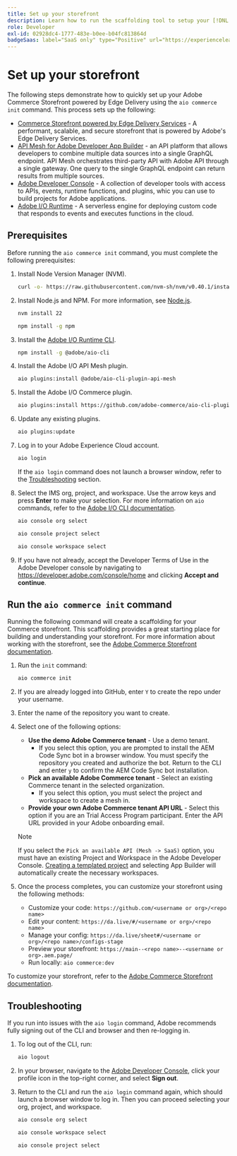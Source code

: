 ```yaml
---
title: Set up your storefront
description: Learn how to run the scaffolding tool to setup your [!DNL Adobe Commerce as a Cloud Service] storefront.
role: Developer
exl-id: 02928dc4-1777-483e-b0ee-b04fc813864d
badgeSaas: label="SaaS only" type="Positive" url="https://experienceleague.adobe.com/en/docs/commerce/user-guides/product-solutions" tooltip="Applies to Adobe Commerce as a Cloud Service and Adobe Commerce Optimizer projects only (Adobe-managed SaaS infrastructure)."
---
```

# Set up your storefront

The following steps demonstrate how to quickly set up your Adobe Commerce Storefront powered by Edge Delivery using the `aio commerce init` command. This process sets up the following:

* [Commerce Storefront powered by Edge Delivery Services](https://experienceleague.adobe.com/developer/commerce/storefront/get-started/) - A performant, scalable, and secure storefront that is powered by Adobe's Edge Delivery Services.
* [API Mesh for Adobe Developer App Builder](https://developer.adobe.com/graphql-mesh-gateway/mesh/) - an API platform that allows developers to combine multiple data sources into a single GraphQL endpoint. API Mesh orchestrates third-party API with Adobe API through a single gateway. One query to the single GraphQL endpoint can return results from multiple sources.
* [Adobe Developer Console](https://developer.adobe.com/developer-console/docs/guides/) - A collection of developer tools with access to APIs, events, runtime functions, and plugins, whic you can use to build projects for Adobe applications.
* [Adobe I/O Runtime](https://developer.adobe.com/runtime/docs/) - A serverless engine for deploying custom code that responds to events and executes functions in the cloud.

## Prerequisites

Before running the `aio commerce init` command, you must complete the following prerequisites:

1. Install Node Version Manager (NVM).

    ```bash
    curl -o- https://raw.githubusercontent.com/nvm-sh/nvm/v0.40.1/install.sh | bash
    ```

1. Install Node.js and NPM. For more information, see [Node.js](https://nodejs.org/en/).

    ```bash
    nvm install 22
    ```

    ```bash
    npm install -g npm
    ```

1. Install the [Adobe I/O Runtime CLI](https://developer.adobe.com/runtime/docs/guides/tools/cli_install/).

    ```bash
    npm install -g @adobe/aio-cli
    ```

1. Install the Adobe I/O API Mesh plugin.

    ```bash
    aio plugins:install @adobe/aio-cli-plugin-api-mesh
    ```

1. Install the Adobe I/O Commerce plugin.

    ```bash
    aio plugins:install https://github.com/adobe-commerce/aio-cli-plugin-commerce
    ```

1. Update any existing plugins.

    ```bash
    aio plugins:update
    ```

1. Log in to your Adobe Experience Cloud account.

    ```bash
    aio login
    ```

    If the `aio login` command does not launch a browser window, refer to the [Troubleshooting](#troubleshooting) section.

1. Select the IMS org, project, and workspace. Use the arrow keys and press **Enter** to make your selection. For more information on `aio` commands, refer to the [Adobe I/O CLI documentation](https://github.com/adobe/aio-cli-plugin-console?tab=readme-ov-file#commands).

    ```bash
    aio console org select
    ```

    ```bash
    aio console project select
    ```

    ```bash
    aio console workspace select
    ```

1. If you have not already, accept the Developer Terms of Use in the Adobe Developer console by navigating to https://developer.adobe.com/console/home and clicking **Accept and continue**.

## Run the `aio commerce init` command

Running the following command will create a scaffolding for your Commerce storefront. This scaffolding provides a great starting place for building and understanding your storefront. For more information about working with the storefront, see the [Adobe Commerce Storefront documentation](https://experienceleague.adobe.com/developer/commerce/storefront/).


1. Run the `init` command:

    ```bash
    aio commerce init
    ```

1. If you are already logged into GitHub, enter `Y` to create the repo under your username.

1. Enter the name of the repository you want to create.

1. Select one of the following options:

    * **Use the demo Adobe Commerce tenant** - Use a demo tenant.
      * If you select this option, you are prompted to install the AEM Code Sync bot in a browser window. You must specify the repository you created and authorize the bot. Return to the CLI and enter `y` to confirm the AEM Code Sync bot installation.
    * **Pick an available Adobe Commerce tenant** - Select an existing Commerce tenant in the selected organization.
      * If you select this option, you must select the project and workspace to create a mesh in.
    * **Provide your own Adobe Commerce tenant API URL** - Select this option if you are an Trial Access Program participant. Enter the API URL provided in your Adobe onboarding email.

    >[!NOTE]
    >
    >If you select the `Pick an available API (Mesh -> SaaS)` option, you must have an existing Project and Workspace in the Adobe Developer Console. [Creating a templated project](https://developer.adobe.com/developer-console/docs/guides/projects/projects-template/) and selecting App Builder will automatically create the necessary workspaces.

1. Once the process completes, you can customize your storefront using the following methods:

   * Customize your code: `https://github.com/<username or org>/<repo name>`
   * Edit your content: `https://da.live/#/<username or org>/<repo name>`
   * Manage your config: `https://da.live/sheet#/<username or org>/<repo name>/configs-stage`
   * Preview your storefront: `https://main--<repo name>--<username or org>.aem.page/`
   * Run locally: `aio commerce:dev`

To customize your storefront, refer to the [Adobe Commerce Storefront documentation](https://experienceleague.adobe.com/developer/commerce/storefront/).

## Troubleshooting

If you run into issues with the `aio login` command, Adobe recommends fully signing out of the CLI and browser and then re-logging in.

1. To log out of the CLI, run:

    ```bash
    aio logout
    ```

1. In your browser, navigate to the [Adobe Developer Console](https://developer.adobe.com/console), click your profile icon in the top-right corner, and select **Sign out**.

1. Return to the CLI and run the `aio login` command again, which should launch a browser window to log in. Then you can proceed selecting your org, project, and workspace.

    ```bash
    aio console org select
    ```

    ```bash
    aio console workspace select
    ```

    ```bash
    aio console project select
    ```
